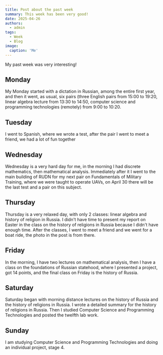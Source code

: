 ```yaml
---
title: Post about the past week
summary: This week has been very good!
date: 2025-04-26
authors:
  - admin
tags:
  - Week
  - Blog
image:
  caption: 'Me'
---
```


My past week was very interesting!

## Monday

My Monday started with a dictation in Russian, among the entire first year, and then it went, as usual, six pairs (three English pairs from 15:00 to 19:20, linear algebra lecture from 13:30 to 14:50, computer science and programming technologies (remotely) from 9:00 to 10:20.

## Tuesday

I went to Spanish, where we wrote a test, after the pair I went to meet a friend, we had a lot of fun together

## Wednesday

Wednesday is a very hard day for me, in the morning I had discrete mathematics, then mathematical analysis. Immediately after it I went to the main building of RUDN for my next pair on Fundamentals of Military Training, where we were taught to operate UAVs, on April 30 there will be the last test and a pair on this subject.

## Thursday

Thursday is a very relaxed day, with only 2 classes: linear algebra and history of religion in Russia. I didn't have time to present my report on Easter in the class on the history of religions in Russia because I didn't have enough time. After the classes, I went to meet a friend and we went for a boat ride, the photo in the post is from there.

## Friday

In the morning, I have two lectures on mathematical analysis, then I have a class on the foundations of Russian statehood, where I presented a project, got 14 points, and the final class on Friday is the history of Russia.

## Saturday

Saturday began with morning distance lectures on the history of Russia and the history of religions in Russia. I wrote a detailed summary for the history of religions in Russia. Then I studied Computer Science and Programming Technologies and posted the twelfth lab work.

## Sunday

I am studying Computer Science and Programming Technologies and doing an individual project, stage 4.
